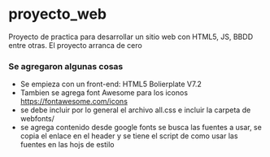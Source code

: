 # proyecto_web
Proyecto de practica para desarrollar un sitio web con HTML5, JS, BBDD entre otras. El proyecto arranca de cero
### Se agregaron algunas cosas
* Se empieza con un front-end: HTML5 Bolierplate V7.2
* Tambien se agrega font Awesome para los iconos
https://fontawesome.com/icons
* se debe incluir por lo general el archivo all.css e incluir la carpeta de webfonts/
* se agrega contenido desde google fonts
se busca las fuentes a usar, se copia el enlace en el header y se tiene el script de como usar las fuentes en las hojs de estilo

